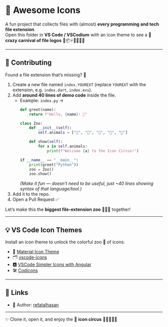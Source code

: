 # 🎨 Awesome Icons

A fun project that collects files with (almost) **every programming and tech file extension**.  
Open this folder in **VS Code / VSCodium** with an icon theme to see a 🤹 **crazy carnival of file logos** 🐍📦⚡🦀📝🍕🤖  

---

## 🤝 Contributing  

Found a file extension that’s missing? 🎯  

1. Create a new file named `index.YOUREXT` (replace `YOUREXT` with the extension, e.g. `index.dart`, `index.exs`).  
2. Add **around 40 lines of demo code** inside the file.  
   - Example: `index.py` →  
     ```python
     def greet(name):
         return f"Hello, {name}! 🐍"

     class Zoo:
         def __init__(self):
             self.animals = ["🦁", "🐘", "🐒", "🐼", "🦊"]

         def show(self):
             for a in self.animals:
                 print(f"Welcome {a} to the Icon Circus!")

     if __name__ == "__main__":
         print(greet("Python"))
         zoo = Zoo()
         zoo.show()
     ```  
     *(Make it fun — doesn’t need to be useful, just ~40 lines showing syntax of that language/tool.)*  
3. Add it to the repo.  
4. Open a Pull Request ✅  

Let’s make this the **biggest file-extension zoo** 🦓🐘🐒 together!  

---

## 💡 VS Code Icon Themes  

Install an icon theme to unlock the colorful zoo 🎪 of icons:

- 🎨 [Material Icon Theme](https://marketplace.visualstudio.com/items?itemName=PKief.material-icon-theme)  
- 🗂️ [vscode-icons](https://marketplace.visualstudio.com/items?itemName=vscode-icons-team.vscode-icons)  
- 🅰️ [VSCode Simpler Icons with Angular](https://marketplace.visualstudio.com/items?itemName=davidbabel.vscode-simpler-icons)  
- 🛠️ [Codicons](https://github.com/microsoft/vscode-codicons)  

---

## 🔗 Links  
- 👤 Author: [refatalhasan](https://github.com/refatalhasan)  

---

✨ Clone it, open it, and enjoy the 🎉 **icon circus** 🦁🐼🦊🐧🦖  
